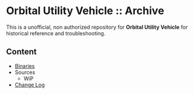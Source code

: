 # Orbital Utility Vehicle :: Archive

This is a unofficial, non authorized repository for **Orbital Utility Vehicle** for historical reference and troubleshooting.


## Content
* [Binaries](./Archive)
* Sources
	+ WiP
* [Change Log](./CHANGE_LOG.md)


